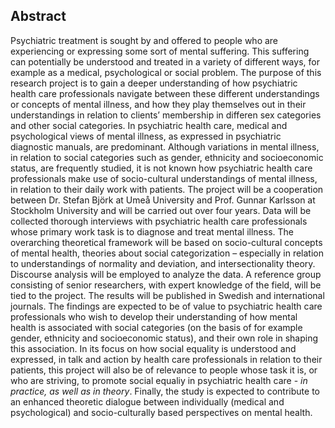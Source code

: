 ## Abstract

Psychiatric treatment is sought by and offered to people who are experiencing or expressing some sort of mental suffering. This suffering can potentially be understood and treated in a variety of different ways, for example as a medical, psychological or social problem. The purpose of this research project is to gain a deeper understanding of how psychiatric health care professionals navigate between these different understandings or concepts of mental illness, and how they play themselves out in their understandings in relation to clients’ membership in differen sex categories and other social categories. In psychiatric health care, medical and psychological views of mental illness, as expressed in psychiatric diagnostic manuals, are predominant. Although variations in mental illness, in relation to social categories such as gender, ethnicity and socioeconomic status, are frequently studied, it is not known how psychiatric health care professionals make use of socio-cultural understandings of mental illness, in relation to their daily work with patients. The project will be a cooperation between Dr. Stefan Björk at Umeå University and Prof. Gunnar Karlsson at Stockholm University and will be carried out over four years. Data will be collected thorough interviews with psychiatric health care professionals whose primary work task is to diagnose and treat mental illness. The overarching theoretical framework will be based on socio-cultural concepts of mental health, theories about social categorization – especially in relation to understandings of normality and deviation, and intersectionality theory. Discourse analysis will be employed to analyze the data. A reference group consisting of senior researchers, with expert knowledge of the field, will be tied to the project. The results will be published in Swedish and international journals. The findings are expected to be of value to psychiatric health care professionals who wish to develop their understanding of how mental health is associated with social categories (on the basis of for example gender, ethnicity and socioeconomic status), and their own role in shaping this association. In its focus on how social equality is understood and expressed, in talk and action by health care professionals in relation to their patients, this project will also be of relevance to people whose task it is, or who are striving, to promote social equaliy in psychiatric health care - *in practice, as well as in theory*. Finally, the study is expected to contribute to an enhanced theoretic dialogue between individually (medical and psychological) and socio-culturally based perspectives on mental health. 

